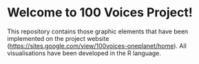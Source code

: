 # Welcome to 100 Voices Project!

This repository contains those graphic elements that have been implemented on the project website (https://sites.google.com/view/100voices-oneplanet/home). All visualisations have been developed in the R language.

